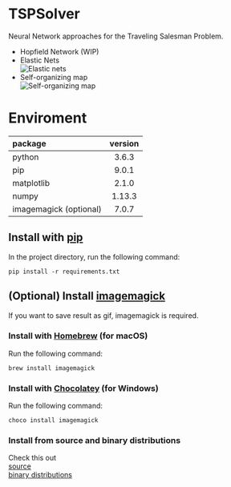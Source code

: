 # TSPSolver
Neural Network approaches for the Traveling Salesman Problem.
- Hopfield Network (WIP)  
- Elastic Nets  
![Elastic nets](https://github.com/ishidur/TSPSolver/blob/develop/results/djibouti/elastic_nets/animation.gif)
- Self-organizing map  
![Self-organizing map](https://github.com/ishidur/TSPSolver/blob/develop/results/djibouti/self_organizing_map/animation.gif)

# Enviroment
|package|version|
|:--|:--:|
|python|3.6.3|
|pip|9.0.1|
|matplotlib|2.1.0|
|numpy|1.13.3|
|imagemagick (optional)|7.0.7|
  
## Install with [pip](https://pip.pypa.io/en/stable/)  
In the project directory, run the following command:  
```
pip install -r requirements.txt
```  

## (Optional) Install [imagemagick](https://www.imagemagick.org/script/index.php)  
If you want to save result as gif, imagemagick is required.  
### Install with [Homebrew](https://brew.sh/index.html) (for macOS)  
Run the following command: 
```
brew install imagemagick
```
### Install with [Chocolatey](https://chocolatey.org/about) (for Windows)  
Run the following command: 
```
choco install imagemagick
```
### Install from source and binary distributions    
Check this out  
[source](https://www.imagemagick.org/script/install-source.php)  
[binary distributions](https://www.imagemagick.org/script/download.php)
